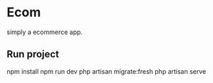 # Ecom
simply a ecommerce app.

## Run project
npm install
npm run dev
php artisan migrate:fresh
php artisan serve
